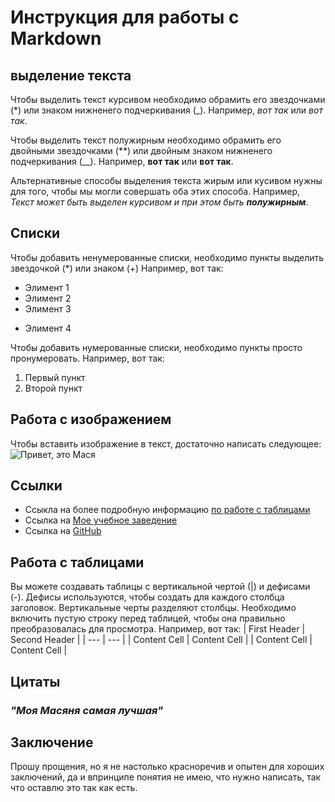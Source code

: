 # Инструкция для работы с Markdown

## выделение текста

Чтобы выделить текст курсивом необходимо 
обрамить его звездочками (*) или знаком нижненего подчеркивания (_).
 Например, *вот так* или _вот так_.

Чтобы выделить текст полужирным необходимо 
обрамить его двойными звездочками (**) или двойным знаком нижненего подчеркивания (__).
 Например, **вот так** или __вот так__.

Альтернативные способы выделения текста жирым или кусивом нужны для того, чтобы мы могли совершать оба этих способа. 
 Например, _Текст может быть выделен курсивом и при этом быть **полужирным**_.

## Списки
Чтобы добавить ненумерованные списки,
необходимо пункты выделить звездочкой (*) или знаком (+)
 Например, вот так:
* Элимент 1
* Элимент 2
* Элимент 3
+ Элимент 4


Чтобы добавить нумерованные списки,
необходимо пункты просто пронумеровать.
 Например, вот так:
1. Первый пункт
2. Второй пункт 

## Работа с изображением

Чтобы вставить изображение в текст, достаточно написать следующее:
![Привет, это Мася](Masya.jpg)


## Ссылки

+ Ссыкла на более подробную информацию [по работе с таблицами](https://docs.github.com/ru/get-started/writing-on-github/working-with-advanced-formatting/organizing-information-with-tables)
+ Ссылка на [Мое учебное заведение](https://gb.ru)
+ Ссылка на [GitHub](https://github.com/)

## Работа с таблицами 
Вы можете создавать таблицы с вертикальной чертой (|) и дефисами (-). Дефисы используются, чтобы создать для каждого столбца заголовок. Вертикальные черты разделяют столбцы. Необходимо включить пустую строку перед таблицей, чтобы она правильно преобразовалась для просмотра.
 Например, вот так:
| First Header  | Second Header |
| --- | --- |
| Content Cell  | Content Cell  |
| Content Cell  | Content Cell  |

## Цитаты

### _**"Моя Мaсяня самая лучшая"**_

## Заключение
Прошу прощения, но я не настолько красноречив и опытен для хороших заключений, да и впринципе понятия не имею, что нужно написать, так что оставлю это так как есть.

